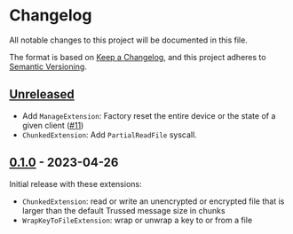 <!--
Copyright (C) Nitrokey GmbH
SPDX-License-Identifier: CC0-1.0
-->

# Changelog
All notable changes to this project will be documented in this file.

The format is based on [Keep a Changelog](https://keepachangelog.com/en/1.0.0/),
and this project adheres to [Semantic Versioning](https://semver.org/spec/v2.0.0.html).

## [Unreleased][]

- Add `ManageExtension`: Factory reset the entire device or the state of a given client ([#11][])
- `ChunkedExtension`: Add `PartialReadFile` syscall.

[#11]: https://github.com/trussed-dev/trussed-staging/pull/11

[Unreleased]: https://github.com/Nitrokey/trussed-staging/compare/v0.1.0...HEAD

## [0.1.0][] - 2023-04-26

Initial release with these extensions:
- `ChunkedExtension`: read or write an unencrypted or encrypted file that is larger than the default Trussed message size in chunks
- `WrapKeyToFileExtension`: wrap or unwrap a key to or from a file

[0.1.0]: https://github.com/Nitrokey/trussed-staging/releases/tag/v0.1.0
